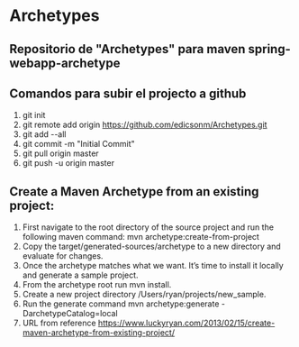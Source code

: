 # Archetypes
## Repositorio de "Archetypes" para maven spring-webapp-archetype
## Comandos para subir el projecto a github
1. git init
2. git remote add origin https://github.com/edicsonm/Archetypes.git
3. git add --all
4. git commit -m "Initial Commit"
5. git pull origin master
6. git push -u origin master

## Create a Maven Archetype from an existing project:
1. First navigate to the root directory of the source project and run the following maven command: mvn archetype:create-from-project
2. Copy the target/generated-sources/archetype to a new directory and evaluate for changes.
3. Once the archetype matches what we want. It’s time to install it locally and generate a sample project.
4. From the archetype root run mvn install.
5. Create a new project directory /Users/ryan/projects/new_sample.
6. Run the generate command mvn archetype:generate -DarchetypeCatalog=local
7. URL from reference https://www.luckyryan.com/2013/02/15/create-maven-archetype-from-existing-project/
